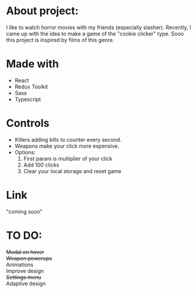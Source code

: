 # About project:

I like to watch horror movies with my friends (especially slasher). Recently, I came up with the idea to make a game of the "cookie clicker" type. 
Sooo this project is inspired by films of this genre.

# Made with
* React
* Redux Toolkit
* Sass
* Typescript

# Controls
* Killers adding kills to counter every second.
* Weapons make your click more expensive.
* Options:
  1. First param is multiplier of your click
  2. Add 100 clicks
  3. Clear your local storage and reset game

# Link

"coming soon"

# TO DO:
~~Modal on hover~~\
~~Weapon powerups~~\
Animations\
Improve design\
~~Settings menu~~\
Adaptive design
